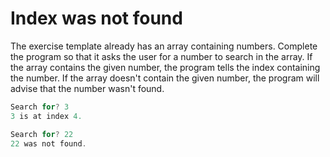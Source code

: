 
# Index was not found

The exercise template already has an array containing numbers. Complete the program so that it asks the user for a number to search in the array. If the array contains the given number, the program tells the index containing the number. If the array doesn't contain the given number, the program will advise that the number wasn't found.

```java
Search for? 3
3 is at index 4.
```

```java
Search for? 22
22 was not found.
```
